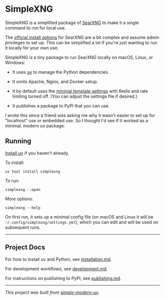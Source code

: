 # SimpleXNG

SimpleXNG is a simplified package of [SearXNG](https://github.com/searxng/searxng) to
make it a single command to run for local use.

The [official install options](https://docs.searxng.org/admin/installation.html) for
SearXNG are a bit complex and assume admin privileges to set up.
This can be simplified a lot if you're just wanting to run it locally for your own use.

SimpleXNG is a tiny package to run SearXNG locally on macOS, Linux, or Windows:

- It uses [uv](https://github.com/astral-sh/uv) to manage the Python dependencies.

- It omits Apache, Nginx, and Docker setup.

- It by default uses the
  [minimal template settings](https://github.com/searxng/searxng/blob/master/utils/templates/etc/searxng/settings.yml)
  with Redis and rate limiting turned off.
  (You can adjust the settings file if desired.)

- It publishes a package to PyPI that you can use.

I wrote this since a friend was asking me why it wasn't easier to set up for "localhost"
use or embedded use.
So I thought I'd see if it worked as a minimal, modern uv package.

## Running

[Install uv](https://docs.astral.sh/uv/getting-started/installation/) if you haven't
already.

To install:

```shell
uv tool install simplexng
```

To run:

```shell
simplexng --open
```

More options:

```shell
simplexng --help
```

On first run, it sets up a minimal config file (on macOS and Linux it will be
`~/.config/simplexng/settings.yml`), which you can edit and will be used on subsequent
runs.

* * *

## Project Docs

For how to install uv and Python, see [installation.md](installation.md).

For development workflows, see [development.md](development.md).

For instructions on publishing to PyPI, see [publishing.md](publishing.md).

* * *

*This project was built from
[simple-modern-uv](https://github.com/jlevy/simple-modern-uv).*
